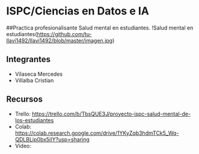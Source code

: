 # ISPC/Ciencias en Datos e IA

##Practica profesionalisante
Salud mental en estudiantes. 
!Salud mental en estudiantes(https://github.com/tu-llavi1492/llavi1492/blob/master/imagen.jpg)

## Integrantes

* Vilaseca Mercedes
* Villalba Cristian

## Recursos

* Trello: https://trello.com/b/TbsQUE3J/proyecto-ispc-salud-mental-de-los-estudiantes
* Colab: https://colab.research.google.com/drive/1YKyZqb3hdmTCk5_Wq-QDLBLip0bx5iIY?usp=sharing
* Video: 
